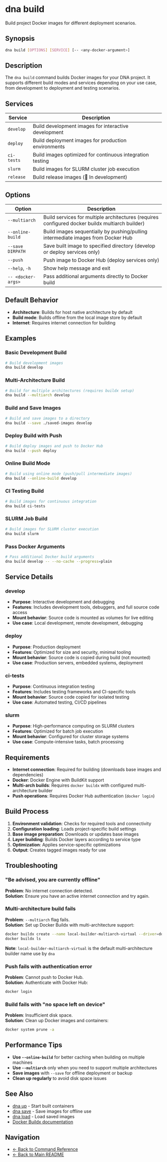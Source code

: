 # dna build

Build project Docker images for different deployment scenarios.

## Synopsis

```bash
dna build [OPTIONS] [SERVICE] [-- <any-docker-argument>]
```

## Description

The `dna build` command builds Docker images for your DNA project. It supports different build modes and services depending on your use case, from development to deployment and testing scenarios.

## Services

| Service | Description |
|---------|-------------|
| `develop` | Build development images for interactive development |
| `deploy` | Build deployment images for production environments |
| `ci-tests` | Build images optimized for continuous integration testing |
| `slurm` | Build images for SLURM cluster job execution |
| `release` | Build release images (🚧 In development) |

## Options

| Option | Description |
|--------|-------------|
| `--multiarch` | Build services for multiple architectures (requires configured docker buildx multiarch builder) |
| `--online-build` | Build images sequentially by pushing/pulling intermediate images from Docker Hub |
| `--save DIRPATH` | Save built image to specified directory (develop or deploy services only) |
| `--push` | Push image to Docker Hub (deploy services only) |
| `--help`, `-h` | Show help message and exit |
| `-- <docker-args>` | Pass additional arguments directly to Docker build |

## Default Behavior

- **Architecture**: Builds for host native architecture by default
- **Build mode**: Builds offline from the local image store by default
- **Internet**: Requires internet connection for building

## Examples

### Basic Development Build

```bash
# Build development images
dna build develop
```

### Multi-Architecture Build

```bash
# Build for multiple architectures (requires buildx setup)
dna build --multiarch develop
```

### Build and Save Images

```bash
# Build and save images to a directory
dna build --save ./saved-images develop
```

### Deploy Build with Push

```bash
# Build deploy images and push to Docker Hub
dna build --push deploy
```

### Online Build Mode

```bash
# Build using online mode (push/pull intermediate images)
dna build --online-build develop
```

### CI Testing Build

```bash
# Build images for continuous integration
dna build ci-tests
```

### SLURM Job Build

```bash
# Build images for SLURM cluster execution
dna build slurm
```

### Pass Docker Arguments

```bash
# Pass additional Docker build arguments
dna build develop -- --no-cache --progress=plain
```

## Service Details

### develop
- **Purpose**: Interactive development and debugging
- **Features**: Includes development tools, debuggers, and full source code access
- **Mount behavior**: Source code is mounted as volumes for live editing
- **Use case**: Local development, remote development, debugging

### deploy
- **Purpose**: Production deployment
- **Features**: Optimized for size and security, minimal tooling
- **Mount behavior**: Source code is copied during build (not mounted)
- **Use case**: Production servers, embedded systems, deployment

### ci-tests
- **Purpose**: Continuous integration testing
- **Features**: Includes testing frameworks and CI-specific tools
- **Mount behavior**: Source code copied for isolated testing
- **Use case**: Automated testing, CI/CD pipelines

### slurm
- **Purpose**: High-performance computing on SLURM clusters
- **Features**: Optimized for batch job execution
- **Mount behavior**: Configured for cluster storage systems
- **Use case**: Compute-intensive tasks, batch processing

## Requirements

- **Internet connection**: Required for building (downloads base images and dependencies)
- **Docker**: Docker Engine with BuildKit support
- **Multi-arch builds**: Requires `docker buildx` with configured multi-architecture builder
- **Push operations**: Requires Docker Hub authentication (`docker login`)

## Build Process

1. **Environment validation**: Checks for required tools and connectivity
2. **Configuration loading**: Loads project-specific build settings
3. **Base image preparation**: Downloads or updates base images
4. **Layer building**: Builds Docker layers according to service type
5. **Optimization**: Applies service-specific optimizations
6. **Output**: Creates tagged images ready for use

## Troubleshooting

### "Be advised, you are currently offline"
**Problem**: No internet connection detected.  
**Solution**: Ensure you have an active internet connection and try again.

### Multi-architecture build fails
**Problem**: `--multiarch` flag fails.  
**Solution**: Set up Docker Buildx with multi-architecture support:
```bash
docker buildx create --name local-builder-multiarch-virtual --driver=docker-container --driver-opt="default-load=true" --platform linux/amd64,linux/arm64 --bootstrap --buildkitd-flags '--allow-insecure-entitlement network.host'
docker buildx ls
```
**Note**: `local-builder-multiarch-virtual` is the default multi-architecture builder name use by `dna`

### Push fails with authentication error
**Problem**: Cannot push to Docker Hub.  
**Solution**: Authenticate with Docker Hub:
```bash
docker login
```

### Build fails with "no space left on device"
**Problem**: Insufficient disk space.  
**Solution**: Clean up Docker images and containers:
```bash
docker system prune -a
```

## Performance Tips

- **Use `--online-build`** for better caching when building on multiple machines
- **Use `--multiarch`** only when you need to support multiple architectures
- **Save images** with `--save` for offline deployment or backup
- **Clean up regularly** to avoid disk space issues

## See Also

- [dna up](up.md) - Start built containers
- [dna save](save.md) - Save images for offline use
- [dna load](load.md) - Load saved images
- [Docker Buildx documentation](https://docs.docker.com/buildx/)

## Navigation

- [← Back to Command Reference](../dna.md)
- [← Back to Main README](../../README.md)
